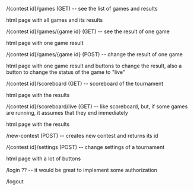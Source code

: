 /{contest id}/games (GET) -- see the list of games and results

html page with all games and its results

/{contest id}/games/{game id} (GET) -- see the result of one game

html page with one game result

/{contest id}/games/{game id} (POST) -- change the result of one game

html page with one game result and buttons to change the result, also a button to change the status of the game to "live"

/{contest id}/scoreboard (GET) -- scoreboard of the tournament

html page with the results

/{contest id}/scoreboard/live (GET) -- like scoreboard, but, if some games are running, it assumes that they end immediately

html page with the results

/new-contest (POST) -- creates new contest and returns its id

/{contest id}/settings (POST) -- change settings of a tournament

html page with a lot of buttons

/login ?? -- it would be great to implement some authorization

/logout